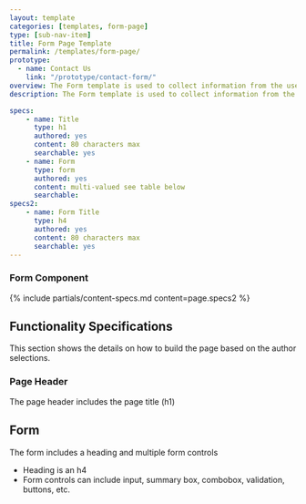 ```yaml
---
layout: template
categories: [templates, form-page]
type: [sub-nav-item]
title: Form Page Template
permalink: /templates/form-page/
prototype: 
  - name: Contact Us
    link: "/prototype/contact-form/"
overview: The Form template is used to collect information from the user.
description: The Form template is used to collect information from the user.

specs:
    - name: Title
      type: h1
      authored: yes
      content: 80 characters max
      searchable: yes
    - name: Form
      type: form
      authored: yes
      content: multi-valued see table below
      searchable:   
specs2:
    - name: Form Title
      type: h4
      authored: yes
      content: 80 characters max
      searchable: yes
---
```


### Form Component
{% include partials/content-specs.md content=page.specs2 %} 

## Functionality Specifications
This section shows the details on how to build the page based on the author selections.

### Page Header
The page header includes the page title (h1)

## Form
The form includes a heading and multiple form controls
- Heading is an h4
- Form controls can include input, summary box, combobox, validation, buttons, etc.